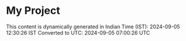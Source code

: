 # My Project

This content is dynamically generated in Indian Time (IST): 2024-09-05 12:30:26 IST
Converted to UTC: 2024-09-05 07:00:26 UTC

